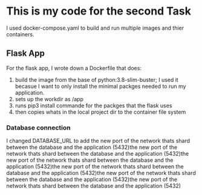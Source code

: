 # This is my code for the second Task 


I used docker-compose.yaml to build and run multiple images and thier containers.

## Flask App

For the flask app, I wrote down a Dockerfile that does:

1. build the image from the base of python:3.8-slim-buster; I used it becasue I want to only install the minimal packges  needed to run my application.
2. sets up the workdir as /app
3. runs pip3 install commande for the packges that the flask uses
4. then copies whats in the local project dir to the container file system

### Database connection
I changed DATABASE_URL to add the new port of the network thats shard between the database and the application (5432)the new port of the network thats shard between the database and the application (5432)the new port of the network thats shard between the database and the application (5432)the new port of the network thats shard between the database and the application (5432)the new port of the network thats shard between the database and the application (5432)the new port of the network thats shard between the database and the application (5432) 

